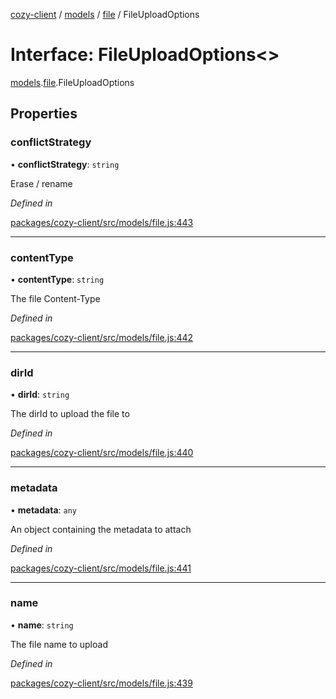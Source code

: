 [cozy-client](../README.md) / [models](../modules/models.md) / [file](../modules/models.file.md) / FileUploadOptions

# Interface: FileUploadOptions<>

[models](../modules/models.md).[file](../modules/models.file.md).FileUploadOptions

## Properties

### conflictStrategy

• **conflictStrategy**: `string`

Erase / rename

*Defined in*

[packages/cozy-client/src/models/file.js:443](https://github.com/cozy/cozy-client/blob/master/packages/cozy-client/src/models/file.js#L443)

***

### contentType

• **contentType**: `string`

The file Content-Type

*Defined in*

[packages/cozy-client/src/models/file.js:442](https://github.com/cozy/cozy-client/blob/master/packages/cozy-client/src/models/file.js#L442)

***

### dirId

• **dirId**: `string`

The dirId to upload the file to

*Defined in*

[packages/cozy-client/src/models/file.js:440](https://github.com/cozy/cozy-client/blob/master/packages/cozy-client/src/models/file.js#L440)

***

### metadata

• **metadata**: `any`

An object containing the metadata to attach

*Defined in*

[packages/cozy-client/src/models/file.js:441](https://github.com/cozy/cozy-client/blob/master/packages/cozy-client/src/models/file.js#L441)

***

### name

• **name**: `string`

The file name to upload

*Defined in*

[packages/cozy-client/src/models/file.js:439](https://github.com/cozy/cozy-client/blob/master/packages/cozy-client/src/models/file.js#L439)

